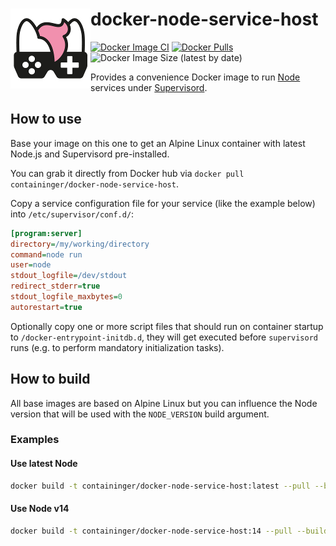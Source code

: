 # <img src="assets/NSS-128x128.png" align="left" />docker-node-service-host

[![Docker Image CI](https://github.com/nefarius/docker-node-service-host/actions/workflows/docker-image.yml/badge.svg)](https://github.com/nefarius/docker-node-service-host/actions/workflows/docker-image.yml)
[![Docker Pulls](https://img.shields.io/docker/pulls/containinger/docker-node-service-host)](https://hub.docker.com/r/containinger/docker-node-service-host)
![Docker Image Size (latest by date)](https://img.shields.io/docker/image-size/containinger/docker-node-service-host)

Provides a convenience Docker image to run [Node](https://nodejs.org/en/) services under [Supervisord](http://supervisord.org/).

## How to use

Base your image on this one to get an Alpine Linux container with latest Node.js and Supervisord pre-installed.

You can grab it directly from Docker hub via `docker pull containinger/docker-node-service-host`.

Copy a service configuration file for your service (like the example below) into `/etc/supervisor/conf.d/`:

```ini
[program:server]
directory=/my/working/directory
command=node run
user=node
stdout_logfile=/dev/stdout
redirect_stderr=true
stdout_logfile_maxbytes=0
autorestart=true
```

Optionally copy one or more script files that should run on container startup to `/docker-entrypoint-initdb.d`, they will get executed before `supervisord` runs (e.g. to perform mandatory initialization tasks).

## How to build

All base images are based on Alpine Linux but you can influence the Node version that will be used with the `NODE_VERSION` build argument.

### Examples

#### Use latest Node

```bash
docker build -t containinger/docker-node-service-host:latest --pull --build-arg NODE_VERSION=current .
```

#### Use Node v14

```bash
docker build -t containinger/docker-node-service-host:14 --pull --build-arg NODE_VERSION=14 .
```
